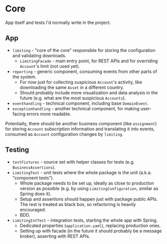 # Core

App itself and tests I'd normally write in the project.

## App

* `limiting` - "core of the core" responsible for storing the configuration and validating downloads.
    * `LimitingFacade` - main entry point, for REST APIs and for overriding `Account`'s limit (not used yet).
* `reporting` - generic component, consuming events from other parts of the system.
    * For now just for collecting suspicious `Account`'s activity, like downloading the same `Asset` in a different
      country.
    * Should probably include more visualization and data analysis in the future (e.g. what are the most
      suspicious `Accounts`).
* `eventhandling` - technical component, including base `DomainEvent`.
* `exceptionhandling` - another technical component, for making user-facing errors more readable.

Potentially, there should be another business component (like `assignment`) for storing `Account` subscription
information and translating it into events, consumed as `Account` configuration changes by `limiting`.

## Testing

* `testFixtures` - source set with helper classes for tests (e.g. `BusinessAssertions`).
* `LimitingTest` - unit tests where the whole package is the unit (a.k.a. "component tests").
    * Whole package needs to be set up, ideally as close to production version as possible (e.g. by
      using `LimitingConfiguration`, similar as Spring does it).
    * Setup and assertions should happen just with package public APIs. The rest is treated as black box, so refactoring
      is heavily encouraged.
    * BDD.
* `LimitingIntTest` - integration tests, starting the whole app with Spring.
    * Dedicated properties (`application.yaml`), replacing production ones.
    * Setting up with facade (in the future it should probably be a message broker), asserting with REST APIs.
